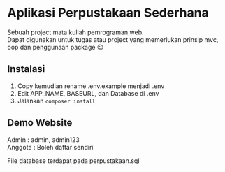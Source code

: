 # Aplikasi Perpustakaan Sederhana

Sebuah project mata kuliah pemrograman web.  
Dapat digunakan untuk tugas atau project yang memerlukan prinsip mvc, oop dan penggunaan package 😉  

## Instalasi

1. Copy kemudian rename .env.example menjadi .env  
2. Edit APP_NAME, BASEURL, dan Database di .env  
3. Jalankan `composer install`

## Demo Website

Admin : admin, admin123  
Anggota : Boleh daftar sendiri  

File database terdapat pada perpustakaan.sql
